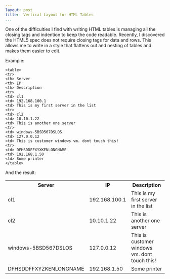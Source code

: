 ```yaml
---
layout: post  
title:  Vertical Layout for HTML Tables  
...
```


One of the difficulties I find with writing HTML tables is managing all
the closing tags and indention to keep the code readable. Recently, I
discovered the HTML5 spec does not require closing tags for data and
rows. This allows me to write in a style that flattens out and nesting
of tables and makes them easier to edit.

Example:

    <table>
    <tr>
    <th> Server
    <th> IP
    <th> Description
    <tr>
    <td> cl1
    <td> 192.168.100.1
    <td> This is my first server in the list
    <tr>
    <td> cl2
    <td> 10.10.1.22
    <td> This is another one server
    <tr>
    <td> windows-5BSD567DSLOS
    <td> 127.0.0.12
    <td> This is customer windows vm. dont touch this!
    <tr>
    <td> DFHSDDFFXYXKENLONGNAME
    <td> 192.168.1.50
    <td> Some printer
    </table>

And the result:

<table>
<tr>
<th> Server
<th> IP
<th> Description
<tr>
<td> cl1
<td> 192.168.100.1
<td> This is my first server in the list
<tr>
<td> cl2
<td> 10.10.1.22
<td> This is another one server
<tr>
<td> windows-5BSD567DSLOS
<td> 127.0.0.12
<td> This is customer windows vm. dont touch this!
<tr>
<td> DFHSDDFFXYZKENLONGNAME
<td> 192.168.1.50
<td> Some printer

